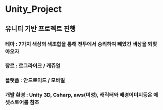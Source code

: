 # Unity_Project 
## 유니티 기반 프로젝트 진행

### 테마 : 7가지 색상의 색조합을 통해 전투에서 승리하여 빼았긴 색상을 되찾아오자
### 장르 : 로그라이크 / 캐쥬얼
### 플랫폼 : 안드로이드 / 모바일
### 개발 환경 : Unity 3D, Csharp, aws(미정), 캐릭터와 배경이미지등은 에셋스토어를 참조
